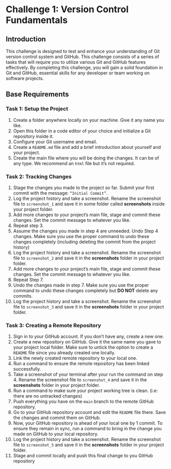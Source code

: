 # Challenge 1: Version Control Fundamentals

## Introduction

This challenge is designed to test and enhance your understanding of Git version control system and GitHub. This challenge consists of a series of tasks that will require you to utilize various Git and GitHub features effectively. By completing this challenge, you will gain a solid foundation in Git and GitHub, essential skills for any developer or team working on software projects.

## Base Requirements

### Task 1: Setup the Project

1. Create a folder anywhere locally on your machine. Give it any name you like.
2. Open this folder in a code editor of your choice and initialize a Git repository inside it.
3. Configure your Git username and email.
4. Create a `README.md` file and add a brief introduction about yourself and your project.
5. Create the main file where you will be doing the changes. It can be of any type. We recommend an `html` file but it’s not required.

### Task 2: Tracking Changes

1. Stage the changes you made to the project so far. Submit your first commit with the message: `“Initial Commit”`.
2. Log the project history and take a screenshot. Rename the screenshot file to `screenshot_1` and save it in some folder called **screenshots** inside your project folder.
3. Add more changes to your project’s main file, stage and commit these changes. Set the commit message to whatever you like.
4. Repeat step 3.
5. Assume the changes you made in step 4 are unneeded. Undo Step 4 changes. Make sure you use the proper command to undo these changes completely (including deleting the commit from the project history)
6. Log the project history and take a screenshot. Rename the screenshot file to `screenshot_2` and save it in the **screenshots** folder in your project folder.
7. Add more changes to your project’s main file, stage and commit these changes. Set the commit message to whatever you like.
8. Repeat Step 7.
9. Undo the changes made in step 7. Make sure you use the proper command to undo these changes completely but **DO NOT** delete any commits.
10. Log the project history and take a screenshot. Rename the screenshot file to `screenshot_3` and save it in the **screenshots** folder in your project folder.

### Task 3: Creating a Remote Repository

1. Sign in to your GitHub account. If you don’t have any, create a new one.
2. Create a new repository on GitHub. Give it the same name you gave to your project local folder. Make sure to untick the option to create a `README` file since you already created one locally.
3. Link the newly created remote repository to your local one.
4. Run a command to ensure the remote repository has been linked successfully.
5. Take a screenshot of your terminal after your run the command on step 4. Rename the screenshot file to `screenshot_4` and save it in the **screenshots** folder in your project folder.
6. Run a command to make sure your project working tree is clean. (i.e: there are no untracked changes)
7. Push everything you have on the `main` branch to the remote GitHub repository.
8. Go to your GitHub repository account and edit the `README` file there. Save the changes and commit them on GitHub.
9. Now, your GitHub repository is ahead of your local one by 1 commit. To ensure they remain in sync, run a command to bring in the change you made on GitHub to your local repository.
10. Log the project history and take a screenshot. Rename the screenshot file to `screenshot_5` and save it in the **screenshots** folder in your project folder.
11. Stage and commit locally and push this final change to you GitHub repository